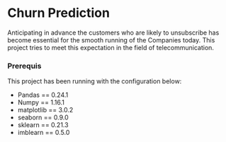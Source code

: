 # Churn Prediction
Anticipating in advance the customers who are likely to unsubscribe has become essential for the smooth running of the Companies today. This project tries to meet this expectation in the field of telecommunication.

### Prerequis
This project has been running with the configuration below:
* Pandas == 0.24.1
* Numpy == 1.16.1
* matplotlib == 3.0.2
* seaborn == 0.9.0
* sklearn == 0.21.3
* imblearn == 0.5.0
